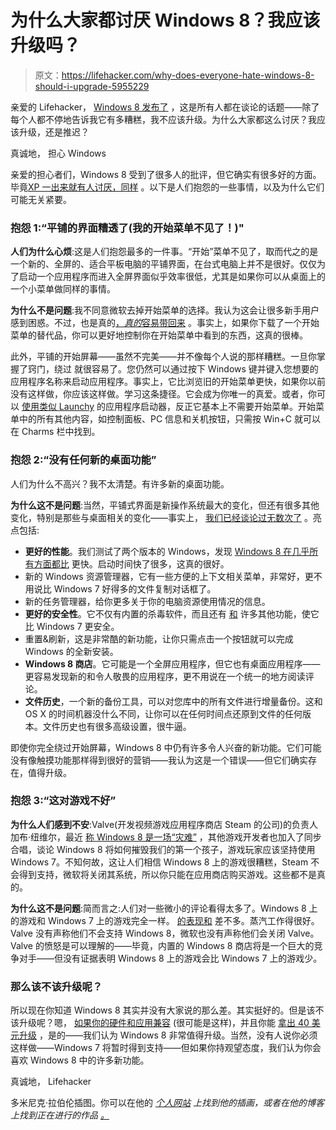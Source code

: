 # 为什么大家都讨厌 Windows 8？我应该升级吗？

> 原文：<https://lifehacker.com/why-does-everyone-hate-windows-8-should-i-upgrade-5955229>

亲爱的 Lifehacker，
[Windows 8 发布了](http://windows.microsoft.com/en-US/windows/buy) ，这是所有人都在谈论的话题——除了每个人都不停地告诉我它有多糟糕，我不应该升级。为什么大家都这么讨厌？我应该升级，还是推迟？



真诚地，
担心 Windows

亲爱的担心者们，Windows 8 受到了很多人的批评，但它确实有很多好的方面。毕竟[XP 一出来就有人讨厌，同样](http://www.zdnet.com/windows-8-is-the-new-xp-7000006095/) 。以下是人们抱怨的一些事情，以及为什么它们可能无关紧要。

### 抱怨 1:“平铺的界面糟透了(我的开始菜单不见了！)"

**人们为什么心烦**:这是人们抱怨最多的一件事。“开始”菜单不见了，取而代之的是一个新的、全屏的、适合平板电脑的平铺界面，在台式电脑上并不是很好。仅仅为了启动一个应用程序而进入全屏界面似乎效率很低，尤其是如果你可以从桌面上的一个小菜单做同样的事情。

**为什么不是问题**:我不同意微软去掉开始菜单的选择。我认为这会让很多新手用户感到困惑。不过，也是真的[，*真的*容易带回来](https://lifehacker.com/how-to-bring-the-start-menu-back-in-windows-8-5955089) 。事实上，如果你下载了一个开始菜单的替代品，你可以更好地控制你在开始菜单中看到的东西，这真的很棒。

此外，平铺的开始屏幕——虽然不完美——并不像每个人说的那样糟糕。一旦你掌握了窍门，绕过 就很容易了。您仍然可以通过按下 Windows 键并键入您想要的应用程序名称来启动应用程序。事实上，它比浏览旧的开始菜单更快，如果你以前没有这样做，你应该这样做。学习这条捷径。它会成为你唯一的真爱。或者，你可以 [使用类似 Launchy](http://lifehacker.com/the-best-application-launcher-for-windows-5835770) 的应用程序启动器，反正它基本上不需要开始菜单。开始菜单中的所有其他内容，如控制面板、PC 信息和关机按钮，只需按 Win+C 就可以在 Charms 栏中找到。

### 抱怨 2:“没有任何新的桌面功能”

人们为什么不高兴？我不太清楚。有许多新的桌面功能。

**为什么这不是问题**:当然，平铺式界面是新操作系统最大的变化，但还有很多其他变化，特别是那些与桌面相关的变化——事实上， [我们已经谈论过无数次了](https://lifehacker.com/the-best-new-features-in-windows-8-5839777) 。亮点包括:

*   **更好的性能**。我们测试了两个版本的 Windows，发现 [Windows 8 在几乎所有方面都比](http://lifehacker.com/windows-8-speed-tests-its-faster-at-pretty-much-everyt-5841702) 更快。启动时间快了很多，这真的很好。
*   新的 Windows 资源管理器，它有一些方便的上下文相关菜单，非常好，更不用说比 Windows 7 好得多的文件复制对话框了。
*   新的任务管理器，给你更多关于你的电脑资源使用情况的信息。
*   **更好的安全性**。它不仅有内置的杀毒软件，而且还有 [和](http://www.pcmag.com/article2/0,2817,2408016,00.asp) 许多其他功能，使它比 Windows 7 更安全。
*   重置&刷新，这是非常酷的新功能，让你只需点击一个按钮就可以完成 Windows 的全新安装。
*   **Windows 8 商店**。它可能是一个全屏应用程序，但它也有桌面应用程序——更容易发现新的和令人敬畏的应用程序，更不用说在一个统一的地方阅读评论。
*   **文件历史**，一个新的备份工具，可以对您库中的所有文件进行增量备份。这和 OS X 的时间机器没什么不同，让你可以在任何时间点还原到文件的任何版本。文件历史也有很多高级设置，很牛逼。

即使你完全绕过开始屏幕，Windows 8 中仍有许多令人兴奋的新功能。它们可能没有像触摸功能那样得到很好的营销——我认为这是一个错误——但它们确实存在，值得升级。

### 抱怨 3:“这对游戏不好”

**为什么人们感到不安**:Valve(开发视频游戏应用程序商店 Steam 的公司)的负责人加布·纽维尔，最近 [称 Windows 8 是一场“灾难”](https://kotaku.com/gabe-newell-wants-to-support-linux-because-windows-8-i-5929067) ，其他游戏开发者也加入了同步合唱，谈论 Windows 8 将如何摧毁我们的第一个孩子，游戏玩家应该坚持使用 Windows 7。不知何故，这让人们相信 Windows 8 上的游戏很糟糕，Steam 不会得到支持，微软将关闭其系统，所以你只能在应用商店购买游戏。这些都不是真的。

**为什么这不是问题**:简而言之:人们对一些微小的评论看得太多了。Windows 8 上的游戏和 Windows 7 上的游戏完全一样。 [的表现和](http://www.pcworld.com/article/2011088/pc-gaming-performance-on-windows-8-a-hard-data-analysis.html) 差不多。蒸汽工作得很好。Valve 没有声称他们不会支持 Windows 8，微软也没有声称他们会关闭 Valve。Valve 的愤怒是可以理解的——毕竟，内置的 Windows 8 商店将是一个巨大的竞争对手——但没有证据表明 Windows 8 上的游戏会比 Windows 7 上的游戏少。

### 那么该不该升级呢？

所以现在你知道 Windows 8 其实并没有大家说的那么差。其实挺好的。但是该不该升级呢？嗯， [如果你的硬件和应用兼容](https://lifehacker.com/how-to-prepare-your-computer-for-windows-8-5954904) (很可能是这样)，并且你能 [拿出 40 美元升级](http://lifehacker.com/windows-8-will-be-a-39-99-upgrade-for-xp-and-above-5922982) ，是的——我们认为 Windows 8 非常值得升级。当然，没有人说你必须这样做——Windows 7 将暂时得到支持——但如果你持观望态度，我们认为你会喜欢 Windows 8 中的许多新功能。

真诚地，
Lifehacker

多米尼克·拉伯伦插图。你可以在他的 [*个人网站*](http://www.countblackula.net/) *上找到他的插画，或者在他的博客* *上找到正在进行的作品* [*。*](http://www.sketchbanquet.blogspot.com/)